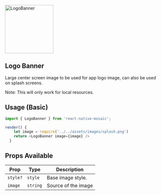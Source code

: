 <img width="160" alt="LogoBanner" src="https://user-images.githubusercontent.com/22890658/147465307-71ec3aa3-f015-46c0-836a-f51a7abcb1ce.png">

## Logo Banner

Large center screen image to be used for app logo image, can also be used on splash screens.

Note: This will only work for local resources.

## Usage (Basic)

```js
import { LogoBanner } from 'react-native-mosaic';

render() {
    let image = require('../../assets/images/splash.png')
    return <LogoBanner image={image} />
  }

```

## Props Available

| Prop     | Type     | Description         |
| -------- | -------- | ------------------- |
| `style?` | `style`  | Base image style.   |
| `image`  | `string` | Source of the image |
